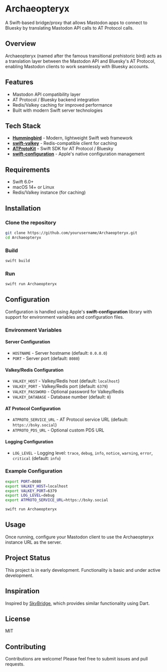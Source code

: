 # Archaeopteryx

A Swift-based bridge/proxy that allows Mastodon apps to connect to Bluesky by translating Mastodon API calls to AT Protocol calls.

## Overview

Archaeopteryx (named after the famous transitional prehistoric bird) acts as a translation layer between the Mastodon API and Bluesky's AT Protocol, enabling Mastodon clients to work seamlessly with Bluesky accounts.

## Features

- Mastodon API compatibility layer
- AT Protocol / Bluesky backend integration
- Redis/Valkey caching for improved performance
- Built with modern Swift server technologies

## Tech Stack

- **[Hummingbird](https://github.com/hummingbird-project/hummingbird)** - Modern, lightweight Swift web framework
- **[swift-valkey](https://github.com/swift-server/swift-valkey)** - Redis-compatible client for caching
- **[ATProtoKit](https://github.com/MasterJ93/ATProtoKit)** - Swift SDK for AT Protocol / Bluesky
- **[swift-configuration](https://github.com/apple/swift-configuration)** - Apple's native configuration management

## Requirements

- Swift 6.0+
- macOS 14+ or Linux
- Redis/Valkey instance (for caching)

## Installation

### Clone the repository

```bash
git clone https://github.com/yourusername/Archaeopteryx.git
cd Archaeopteryx
```

### Build

```bash
swift build
```

### Run

```bash
swift run Archaeopteryx
```

## Configuration

Configuration is handled using Apple's **swift-configuration** library with support for environment variables and configuration files.

### Environment Variables

#### Server Configuration
- `HOSTNAME` - Server hostname (default: `0.0.0.0`)
- `PORT` - Server port (default: `8080`)

#### Valkey/Redis Configuration
- `VALKEY_HOST` - Valkey/Redis host (default: `localhost`)
- `VALKEY_PORT` - Valkey/Redis port (default: `6379`)
- `VALKEY_PASSWORD` - Optional password for Valkey/Redis
- `VALKEY_DATABASE` - Database number (default: `0`)

#### AT Protocol Configuration
- `ATPROTO_SERVICE_URL` - AT Protocol service URL (default: `https://bsky.social`)
- `ATPROTO_PDS_URL` - Optional custom PDS URL

#### Logging Configuration
- `LOG_LEVEL` - Logging level: `trace`, `debug`, `info`, `notice`, `warning`, `error`, `critical` (default: `info`)

### Example Configuration

```bash
export PORT=8080
export VALKEY_HOST=localhost
export VALKEY_PORT=6379
export LOG_LEVEL=debug
export ATPROTO_SERVICE_URL=https://bsky.social

swift run Archaeopteryx
```

## Usage

Once running, configure your Mastodon client to use the Archaeopteryx instance URL as the server.

## Project Status

This project is in early development. Functionality is basic and under active development.

## Inspiration

Inspired by [SkyBridge](https://github.com/videah/SkyBridge), which provides similar functionality using Dart.

## License

MIT

## Contributing

Contributions are welcome! Please feel free to submit issues and pull requests.
